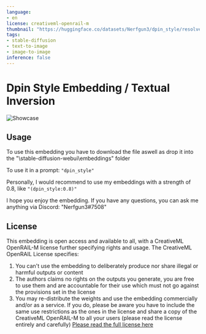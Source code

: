 ```yaml
---
language:
- en
license: creativeml-openrail-m
thumbnail: "https://huggingface.co/datasets/Nerfgun3/dpin_style/resolve/main/dpin_showcase.png"
tags:
- stable-diffusion
- text-to-image
- image-to-image
inference: false
---
```


# Dpin Style Embedding / Textual Inversion

<img alt="Showcase" src="https://huggingface.co/datasets/Nerfgun3/dpin_style/resolve/main/dpin_showcase.png"/>

## Usage

To use this embedding you have to download the file aswell as drop it into the "\stable-diffusion-webui\embeddings" folder

To use it in a prompt: ```"dpin_style"```

Personally, I would recommend to use my embeddings with a strength of 0.8, like ```"(dpin_style:0.8)"```

I hope you enjoy the embedding. If you have any questions, you can ask me anything via Discord: "Nerfgun3#7508"

## License

This embedding is open access and available to all, with a CreativeML OpenRAIL-M license further specifying rights and usage.
The CreativeML OpenRAIL License specifies: 

1. You can't use the embedding to deliberately produce nor share illegal or harmful outputs or content 
2. The authors claims no rights on the outputs you generate, you are free to use them and are accountable for their use which must not go against the provisions set in the license
3. You may re-distribute the weights and use the embedding commercially and/or as a service. If you do, please be aware you have to include the same use restrictions as the ones in the license and share a copy of the CreativeML OpenRAIL-M to all your users (please read the license entirely and carefully)
[Please read the full license here](https://huggingface.co/spaces/CompVis/stable-diffusion-license)